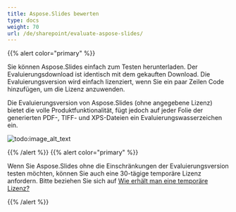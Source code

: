 ```yaml
---
title: Aspose.Slides bewerten
type: docs
weight: 70
url: /de/sharepoint/evaluate-aspose-slides/
---
```


{{% alert color="primary" %}} 

Sie können Aspose.Slides einfach zum Testen herunterladen. Der Evaluierungsdownload ist identisch mit dem gekauften Download. Die Evaluierungsversion wird einfach lizenziert, wenn Sie ein paar Zeilen Code hinzufügen, um die Lizenz anzuwenden.

Die Evaluierungsversion von Aspose.Slides (ohne angegebene Lizenz) bietet die volle Produktfunktionalität, fügt jedoch auf jeder Folie der generierten PDF-, TIFF- und XPS-Dateien ein Evaluierungswasserzeichen ein.

![todo:image_alt_text](evaluate-aspose-slides_1.png)

{{% /alert %}} {{% alert color="primary" %}} 

Wenn Sie Aspose.Slides ohne die Einschränkungen der Evaluierungsversion testen möchten, können Sie auch eine 30-tägige temporäre Lizenz anfordern. Bitte beziehen Sie sich auf [Wie erhält man eine temporäre Lizenz?](https://purchase.aspose.com/temporary-license)

{{% /alert %}}